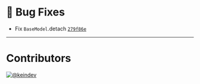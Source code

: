 # :bug: Bug Fixes

- Fix `BaseModel`.detach [`279f86e`](https://github.com/keindev/mst-tools/commit/279f86e385c7616032d97deacdda72193187b7e1)

---

# Contributors

[![@keindev](https://avatars.githubusercontent.com/u/4527292?v=4&s=40)](https://github.com/keindev)
